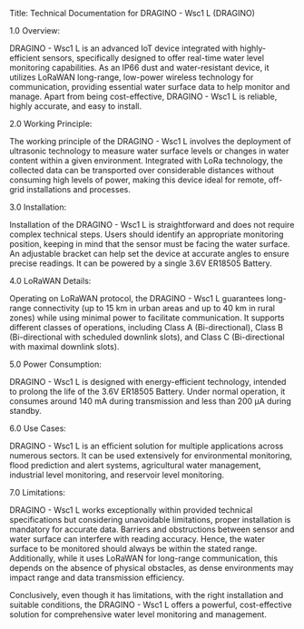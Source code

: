Title: Technical Documentation for DRAGINO - Wsc1 L (DRAGINO)

1.0 Overview:

DRAGINO - Wsc1 L is an advanced IoT device integrated with highly-efficient sensors, specifically designed to offer real-time water level monitoring capabilities. As an IP66 dust and water-resistant device, it utilizes LoRaWAN long-range, low-power wireless technology for communication, providing essential water surface data to help monitor and manage. Apart from being cost-effective, DRAGINO - Wsc1 L is reliable, highly accurate, and easy to install.

2.0 Working Principle:

The working principle of the DRAGINO - Wsc1 L involves the deployment of ultrasonic technology to measure water surface levels or changes in water content within a given environment. Integrated with LoRa technology, the collected data can be transported over considerable distances without consuming high levels of power, making this device ideal for remote, off-grid installations and processes.

3.0 Installation:

Installation of the DRAGINO - Wsc1 L is straightforward and does not require complex technical steps. Users should identify an appropriate monitoring position, keeping in mind that the sensor must be facing the water surface. An adjustable bracket can help set the device at accurate angles to ensure precise readings. It can be powered by a single 3.6V ER18505 Battery.

4.0 LoRaWAN Details:

Operating on LoRaWAN protocol, the DRAGINO - Wsc1 L guarantees long-range connectivity (up to 15 km in urban areas and up to 40 km in rural zones) while using minimal power to facilitate communication. It supports different classes of operations, including Class A (Bi-directional), Class B (Bi-directional with scheduled downlink slots), and Class C (Bi-directional with maximal downlink slots).

5.0 Power Consumption:

DRAGINO - Wsc1 L is designed with energy-efficient technology, intended to prolong the life of the 3.6V ER18505 Battery. Under normal operation, it consumes around 140 mA during transmission and less than 200 µA during standby.

6.0 Use Cases:

DRAGINO - Wsc1 L is an efficient solution for multiple applications across numerous sectors. It can be used extensively for environmental monitoring, flood prediction and alert systems, agricultural water management, industrial level monitoring, and reservoir level monitoring. 

7.0 Limitations:

DRAGINO - Wsc1 L works exceptionally within provided technical specifications but considering unavoidable limitations, proper installation is mandatory for accurate data. Barriers and obstructions between sensor and water surface can interfere with reading accuracy.  Hence, the water surface to be monitored should always be within the stated range. Additionally, while it uses LoRaWAN for long-range communication, this depends on the absence of physical obstacles, as dense environments may impact range and data transmission efficiency. 

Conclusively, even though it has limitations, with the right installation and suitable conditions, the DRAGINO - Wsc1 L offers a powerful, cost-effective solution for comprehensive water level monitoring and management.
